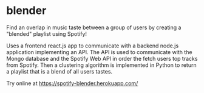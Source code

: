 # blender
Find an overlap in music taste between a group of users by creating a "blended" playlist using Spotify!

Uses a frontend react.js app to communicate with a backend node.js application implementing an API. The API is used to communicate with the Mongo database and the Spotify Web API in order the fetch users top tracks from Spotify. Then a clustering algorithm is implemented in Python to return a playlist that is a blend of all users tastes.

Try online at https://spotify-blender.herokuapp.com/
